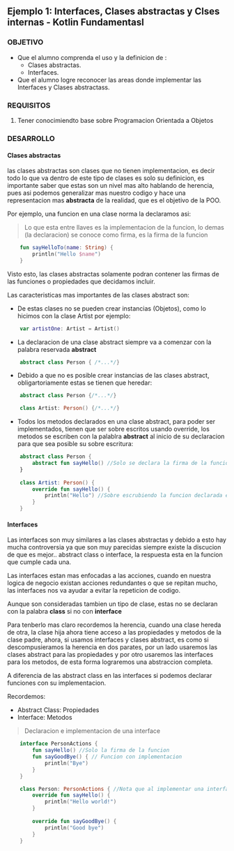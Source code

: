 ## Ejemplo 1: Interfaces, Clases abstractas y Clses internas - Kotlin Fundamentasl

### OBJETIVO

- Que el alumno comprenda el uso y la definicion de :
    - Clases abstractas.
    - Interfaces. 
- Que el alumno logre reconocer las areas donde implementar las Interfaces y Clases abstractass.

### REQUISITOS

1. Tener conocimiendto base sobre Programacion Orientada a Objetos

### DESARROLLO

#### Clases abstractas

las clases abstractas son clases que no tienen implementacion, es decir todo lo que va dentro de este tipo de clases es 
solo su definicion, es importante saber que estas son un nivel mas alto hablando de herencia, pues asi podemos generalizar mas nuestro codigo 
y hace una representacion mas **abstracta** de la realidad, que es el objetivo de la POO.

Por ejemplo, una funcion en una clase norma la declaramos asi:
>Lo que esta entre llaves es la implementacion de la funcion, lo demas (la declaracion) se conoce como firma, es la firma de la funcion
```kotlin
    fun sayHelloTo(name: String) {
        println("Hello $name")
    }
```

Visto esto, las clases abstractas solamente podran contener las firmas de las funciones o propiedades que decidamos incluir.

Las caracteristicas mas importantes de las clases abstract son:

- De estas clases no se pueden crear instancias (Objetos), como lo hicimos
con la clase Artist por ejemplo:
```kotlin
    var artistOne: Artist = Artist()
```
- La declaracion de una clase abstract siempre va a comenzar con la palabra reservada **abstract**
```kotlin
    abstract class Person { /*...*/}
```
- Debido a que no es posible crear instancias de las clases abstract, obligartoriamente estas se tienen que heredar:
```kotlin
    abstract class Person {/*...*/}

    class Artist: Person() {/*...*/}
```
- Todos los metodos declarados en una clase abstract, para poder ser implementados, tienen que ser sobre escritos usando override, los metodos 
se escriben con la palablra **abstract** al inicio de su declaracion para que sea posible su sobre escritura:
```kotlin
    abstract class Person {
        abstract fun sayHello() //Solo se declara la firma de la funcion
    }
    
    class Artist: Person() {
        override fun sayHello() {
            println("Hello") //Sobre escrubiendo la funcion declarada en la clase abstract se puede hacer su implementacion
        }
    }
```
#### Interfaces

Las interfaces son muy similares a las clases abstractas y debido a esto hay mucha controversia ya que son muy parecidas siempre existe 
la discucion de que es mejor.. abstract class o interface, la respuesta esta en la funcion que cumple cada una.

Las interfaces estan mas enfocadas a las acciones, cuando en nuestra logica de negocio existan acciones redundantes o que se repitan mucho,
las interfaces nos va ayudar a evitar la repeticion de codigo.

Aunque son consideradas tambien un tipo de clase, estas no se declaran con la palabra **class** si no con **interface**

Para tenberlo mas claro recordemos la herencia, cuando una clase hereda de otra, la clase hija ahora tiene acceso a las propiedades y metodos de la 
clase padre, ahora, si usamos interfaces y clases abstract, es como si descompusieramos la herencia en dos parates, por un lado 
usaremos las clases abstract para las propiedades y por otro usaremos las interfaces para los metodos, de esta forma lograremos una abstraccion 
completa.

A diferencia de las abstract class en las interfaces si podemos declarar funciones con su implementacion.

Recordemos:

- Abstract Class: Propiedades
- Interface: Metodos

>Declaracion e implementacion de una interface
```kotlin
    interface PersonActions {
        fun sayHello() //Solo la firma de la funcion
        fun sayGoodBye() { // Funcion con implementacion
            println("Bye")
        }   
    }

    class Person: PersonActions { //Nota que al implementar una interface no usamos parentesis
        override fun sayHello() {
            println("Hello world!")
        }
        
        override fun sayGoodBye() {
            println("Good bye")
        }
    }
```